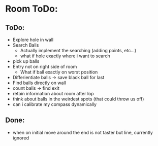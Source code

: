 # Room ToDo:

## ToDo:
- Explore hole in wall
- Search Balls
  - Actually implement the searching (adding points, etc...)
  - what if hole exactly where i want to search
- pick up balls
- Entry not on right side of room
  - What if ball exactly on worst position
- Differientiate balls -> save black ball for last
- Find balls directly on wall
- count balls -> find exit
- retain information about room after lop
- think about balls in the weirdest spots (that could throw us off)
- can i calibrate my compass dynamically

## Done:
- when on initial move around the end is not taster but line, currently ignored
